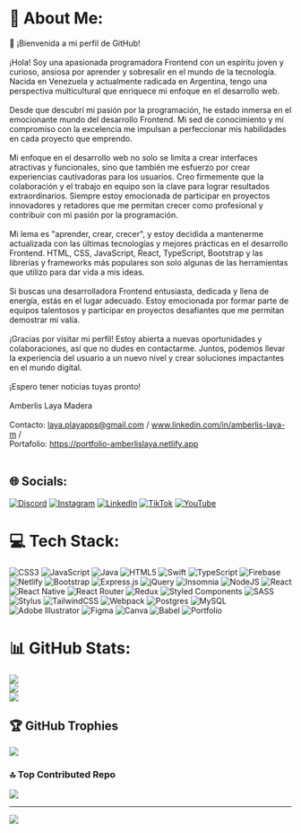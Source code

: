 # 💫 About Me:
🔭 ¡Bienvenida a mi perfil de GitHub!<br><br>¡Hola! Soy una apasionada programadora Frontend con un espíritu joven y curioso, ansiosa por aprender y sobresalir en el mundo de la tecnología. Nacida en Venezuela y actualmente radicada en Argentina, tengo una perspectiva multicultural que enriquece mi enfoque en el desarrollo web.<br><br>Desde que descubrí mi pasión por la programación, he estado inmersa en el emocionante mundo del desarrollo Frontend. Mi sed de conocimiento y mi compromiso con la excelencia me impulsan a perfeccionar mis habilidades en cada proyecto que emprendo.<br><br>Mi enfoque en el desarrollo web no solo se limita a crear interfaces atractivas y funcionales, sino que también me esfuerzo por crear experiencias cautivadoras para los usuarios. Creo firmemente que la colaboración y el trabajo en equipo son la clave para lograr resultados extraordinarios. Siempre estoy emocionada de participar en proyectos innovadores y retadores que me permitan crecer como profesional y contribuir con mi pasión por la programación.<br><br>Mi lema es "aprender, crear, crecer", y estoy decidida a mantenerme actualizada con las últimas tecnologías y mejores prácticas en el desarrollo Frontend. HTML, CSS, JavaScript, React, TypeScript, Bootstrap y las librerías y frameworks más populares son solo algunas de las herramientas que utilizo para dar vida a mis ideas.<br><br>Si buscas una desarrolladora Frontend entusiasta, dedicada y llena de energía, estás en el lugar adecuado. Estoy emocionada por formar parte de equipos talentosos y participar en proyectos desafiantes que me permitan demostrar mi valía.<br><br>¡Gracias por visitar mi perfil! Estoy abierta a nuevas oportunidades y colaboraciones, así que no dudes en contactarme. Juntos, podemos llevar la experiencia del usuario a un nuevo nivel y crear soluciones impactantes en el mundo digital.<br><br>¡Espero tener noticias tuyas pronto!<br><br>Amberlis Laya Madera<br><br>Contacto: laya.playapps@gmail.com / www.linkedin.com/in/amberlis-laya-m /<br>Portafolio: https://portfolio-amberlislaya.netlify.app<br><br>


## 🌐 Socials:
[![Discord](https://img.shields.io/badge/Discord-%237289DA.svg?logo=discord&logoColor=white)](https://discord.gg/.amberlis) [![Instagram](https://img.shields.io/badge/Instagram-%23E4405F.svg?logo=Instagram&logoColor=white)](https://instagram.com/https://www.instagram.com/soyamberlis/) [![LinkedIn](https://img.shields.io/badge/LinkedIn-%230077B5.svg?logo=linkedin&logoColor=white)](https://linkedin.com/in/https://www.linkedin.com/in/amberlis-laya-m/) [![TikTok](https://img.shields.io/badge/TikTok-%23000000.svg?logo=TikTok&logoColor=white)](https://tiktok.com/@lm_amberlis) [![YouTube](https://img.shields.io/badge/YouTube-%23FF0000.svg?logo=YouTube&logoColor=white)](https://youtube.com/@https://www.youtube.com/@laya.developer/) 

# 💻 Tech Stack:
![CSS3](https://img.shields.io/badge/css3-%231572B6.svg?style=plastic&logo=css3&logoColor=white) ![JavaScript](https://img.shields.io/badge/javascript-%23323330.svg?style=plastic&logo=javascript&logoColor=%23F7DF1E) ![Java](https://img.shields.io/badge/java-%23ED8B00.svg?style=plastic&logo=java&logoColor=white) ![HTML5](https://img.shields.io/badge/html5-%23E34F26.svg?style=plastic&logo=html5&logoColor=white) ![Swift](https://img.shields.io/badge/swift-F54A2A?style=plastic&logo=swift&logoColor=white) ![TypeScript](https://img.shields.io/badge/typescript-%23007ACC.svg?style=plastic&logo=typescript&logoColor=white) ![Firebase](https://img.shields.io/badge/firebase-%23039BE5.svg?style=plastic&logo=firebase) ![Netlify](https://img.shields.io/badge/netlify-%23000000.svg?style=plastic&logo=netlify&logoColor=#00C7B7) ![Bootstrap](https://img.shields.io/badge/bootstrap-%23563D7C.svg?style=plastic&logo=bootstrap&logoColor=white) ![Express.js](https://img.shields.io/badge/express.js-%23404d59.svg?style=plastic&logo=express&logoColor=%2361DAFB) ![jQuery](https://img.shields.io/badge/jquery-%230769AD.svg?style=plastic&logo=jquery&logoColor=white) ![Insomnia](https://img.shields.io/badge/Insomnia-black?style=plastic&logo=insomnia&logoColor=5849BE) ![NodeJS](https://img.shields.io/badge/node.js-6DA55F?style=plastic&logo=node.js&logoColor=white) ![React](https://img.shields.io/badge/react-%2320232a.svg?style=plastic&logo=react&logoColor=%2361DAFB) ![React Native](https://img.shields.io/badge/react_native-%2320232a.svg?style=plastic&logo=react&logoColor=%2361DAFB) ![React Router](https://img.shields.io/badge/React_Router-CA4245?style=plastic&logo=react-router&logoColor=white) ![Redux](https://img.shields.io/badge/redux-%23593d88.svg?style=plastic&logo=redux&logoColor=white) ![Styled Components](https://img.shields.io/badge/styled--components-DB7093?style=plastic&logo=styled-components&logoColor=white) ![SASS](https://img.shields.io/badge/SASS-hotpink.svg?style=plastic&logo=SASS&logoColor=white) ![Stylus](https://img.shields.io/badge/stylus-%23ff6347.svg?style=plastic&logo=stylus&logoColor=white) ![TailwindCSS](https://img.shields.io/badge/tailwindcss-%2338B2AC.svg?style=plastic&logo=tailwind-css&logoColor=white) ![Webpack](https://img.shields.io/badge/webpack-%238DD6F9.svg?style=plastic&logo=webpack&logoColor=black) ![Postgres](https://img.shields.io/badge/postgres-%23316192.svg?style=plastic&logo=postgresql&logoColor=white) ![MySQL](https://img.shields.io/badge/mysql-%2300f.svg?style=plastic&logo=mysql&logoColor=white) ![Adobe Illustrator](https://img.shields.io/badge/adobeillustrator-%23FF9A00.svg?style=plastic&logo=adobeillustrator&logoColor=white) 	![Figma](https://img.shields.io/badge/figma-%23F24E1E.svg?style=plastic&logo=figma&logoColor=white) ![Canva](https://img.shields.io/badge/Canva-%2300C4CC.svg?style=plastic&logo=Canva&logoColor=white) ![Babel](https://img.shields.io/badge/Babel-F9DC3e?style=plastic&logo=babel&logoColor=black) ![Portfolio](https://img.shields.io/badge/Portfolio-%23000000.svg?style=plastic&logo=firefox&logoColor=#FF7139)
# 📊 GitHub Stats:
![](https://github-readme-stats.vercel.app/api?username=amberlislaya&theme=highcontrast&hide_border=false&include_all_commits=false&count_private=false)<br/>
![](https://github-readme-streak-stats.herokuapp.com/?user=amberlislaya&theme=highcontrast&hide_border=false)<br/>
![](https://github-readme-stats.vercel.app/api/top-langs/?username=amberlislaya&theme=highcontrast&hide_border=false&include_all_commits=false&count_private=false&layout=compact)

## 🏆 GitHub Trophies
![](https://github-profile-trophy.vercel.app/?username=amberlislaya&theme=monokai&no-frame=true&no-bg=true&margin-w=4)

### 🔝 Top Contributed Repo
![](https://github-contributor-stats.vercel.app/api?username=amberlislaya&limit=5&theme=monokai&combine_all_yearly_contributions=true)

---
[![](https://visitcount.itsvg.in/api?id=amberlislaya&icon=4&color=5)](https://visitcount.itsvg.in)

<!-- Proudly created with GPRM ( https://gprm.itsvg.in ) -->
